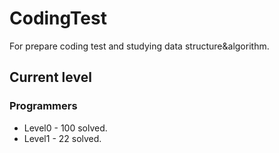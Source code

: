 # CodingTest
For prepare coding test and studying data structure&algorithm.
## Current level
### Programmers
- Level0 - 100 solved.
- Level1 - 22 solved.
